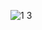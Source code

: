 ![1 3](https://user-images.githubusercontent.com/79446240/201112124-270af3eb-e219-44a1-b486-bcdad6802d2f.png)
